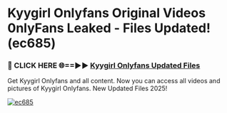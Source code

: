 # Kyygirl Onlyfans Original Videos 0nlyFans Leaked - Files Updated! (ec685)

<h3>🔴 CLICK HERE 🌐==►► <a href="https://tinyurl.com/ehrbuxhb" rel="nofollow">Kyygirl Onlyfans Updated Files</a></h3>

Get Kyygirl Onlyfans and all content. Now you can access all videos and pictures of Kyygirl Onlyfans. New Updated Files 2025!

[![ec685](https://i.imgur.com/lVYEuWS.gif)](https://tinyurl.com/ehrbuxhb)
